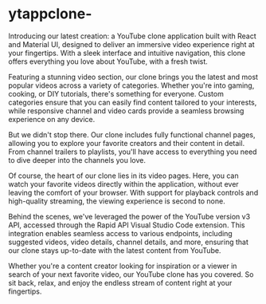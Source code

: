 # ytappclone-
Introducing our latest creation: a YouTube clone application built with React and Material UI, designed to deliver an immersive video experience right at your fingertips. With a sleek interface and intuitive navigation, this clone offers everything you love about YouTube, with a fresh twist.

Featuring a stunning video section, our clone brings you the latest and most popular videos across a variety of categories. Whether you're into gaming, cooking, or DIY tutorials, there's something for everyone. Custom categories ensure that you can easily find content tailored to your interests, while responsive channel and video cards provide a seamless browsing experience on any device.

But we didn't stop there. Our clone includes fully functional channel pages, allowing you to explore your favorite creators and their content in detail. From channel trailers to playlists, you'll have access to everything you need to dive deeper into the channels you love.

Of course, the heart of our clone lies in its video pages. Here, you can watch your favorite videos directly within the application, without ever leaving the comfort of your browser. With support for playback controls and high-quality streaming, the viewing experience is second to none.

Behind the scenes, we've leveraged the power of the YouTube version v3 API, accessed through the Rapid API Visual Studio Code extension. This integration enables seamless access to various endpoints, including suggested videos, video details, channel details, and more, ensuring that our clone stays up-to-date with the latest content from YouTube.

Whether you're a content creator looking for inspiration or a viewer in search of your next favorite video, our YouTube clone has you covered. So sit back, relax, and enjoy the endless stream of content right at your fingertips.
